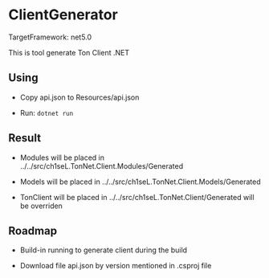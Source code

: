 ﻿# ClientGenerator

TargetFramework: net5.0

This is tool generate Ton Client .NET 

## Using

- Copy api.json to Resources/api.json

- Run: `dotnet run`


## Result

- Modules will be placed in ../../src/ch1seL.TonNet.Client.Modules/Generated

- Models  will be placed in ../../src/ch1seL.TonNet.Client.Models/Generated
  
- TonClient will be placed in ../../src/ch1seL.TonNet.Client/Generated will be overriden

## Roadmap 

- Build-in running to generate client during the build

- Download file api.json by version mentioned in .csproj file